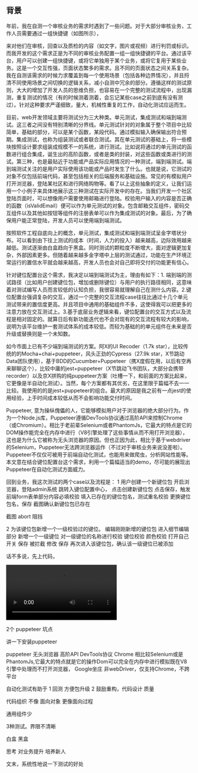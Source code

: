 ## 背景  
年前，我在自测一个审核业务的需求时遇到了一些问题。对于大部分审核业务，工作人员需要通过一组快捷键（如图所示），

来对他们在审核，回查以及质检的内容（如文字，图片或视频）进行判罚或标识。而我开发的这个需求正是为不同的审核业务配置一组一组快捷键的平台。通过该平台，用户可以创建一组快捷键，或将它单独用于某个业务，或将它复用于某些业务。这是一个交互性强，页面状态繁多的需求。且不同的页面状态之间关系复杂。我在自测该需求的时候力求覆盖到每一个使用场景（包括各种边界情况），并且捋清不同使用场景之间切换的逻辑关系，减小自测中冗余的部分。遵循这样的测试原则，大大的增加了开发人员的思维负担，也容易在一个完整的测试流程中，出现漏测，重复测试的情况（有的时候测着测着，会忘记某些case之前到底有没有测过）。针对这种要求严谨细致，量大，机械性重复的工作，自动化测试应运而生。

目前，web开发领域主要将测试分为三大种类。单元测试，集成测试和端到端测试。这三者之间没有特别清晰的分界线。单元测试针对的对象属于整个项目中比较简单，基础的部分，可以是某个函数，某段代码。通过模拟输入确保输出符合预期。集成测试，也称为组装测试或者联合测试。其在单元测试的基础上，将一些模块按照设计要求组装成规模不一的系统，进行测试。比如说将通过的单元测试的函数进行组合集成，诞生出的高阶函数，或者是类的封装，对这些函数或类进行的测试。第三种，也是最贴近于功能或产品实际应用情况的一种测试，端到端测试。端到端测试关注的是用户实际使用该功能或产品时发生了什么。也就是说，它测试的对象不仅包括前端代码，甚至包括相关的后端服务和基础设施。常见的有模拟用户打开浏览器，登陆某社区和进行网络购物等。看了以上这些抽象的定义，让我们运用一个小例子来具体地展示这三种测试在实际开发中的存在。当我们开发一个社区登陆页面时，可以想像用户需要使用邮箱进行登陆。校验用户输入的内容是否正确的函数（isValidEmail）便可以作为单元测试的对象。包含邮箱交互组件，密码交互组件以及其他如按钮等组件的注册表单可以作为集成测试的对象。最后，为了确保用户能正常登陆，开发人员可以使用端到端测试。

按照软件工程自底向上的概念，单元测试，集成测试和端到端测试呈金字塔状分布。可以看到由下往上测试的成本（时间，人力的投入）越来越高，边际效用越来越低。测试逐渐由白盒趋向于黑盒。同时测试的颗粒度不断增大，面对逻辑更加复杂，外部因素更多。但随着越来越多金字塔中上层的测试通过，功能在生产环境正常运行的置信水平就会越来越高，开发人员也会对自己即将交付的功能更有信心。

针对键位配置台这个需求，我决定以端到端测试为主，理由有如下：1. 端到端的测试路径（比如用户创建键位包，增加或删除键位）与用户的执行路径相同，这意味着对测试编写人员而言较低的认知负担，我很容易就理解自己在测什么内容。2.键位配置台强调复杂的交互，通过一个完整的交互流程case往往比通过十几个单元测试带来的置信度更高。并且项目中通用的基础组件不多，这使得我可以把更多的注意力放在交互测试上。3.基于底层业务逻辑来看，键位配置台的交互方式以及流程是相对固定的。就算日后有新功能迭代也不会对现有的交互流程有较大的影响，说明为该平台维护一套测试体系的成本较低。而较为基础的的单元组件在未来是否升级或替换则是一个未知数。

如今市面上已有不少端到端测试的方案。阿X的UI Recoder（1.7k star），比较传统的的Mocha+chai+puppeteer，风头正劲的Cypress（27.9k star，X节跳动Data团队使用），基于BDD的Cucumber+Puppeteer（携X度假在用，以后有空再来聊聊这个），比较中庸的jest+puppeteer（X节跳动飞书团队，大部分会携带recorder）以及京X拼购的纯puppeteer方案（吐槽一下，和前面的方案比起来，它更像是半自动化测试）。当然，每个方案都有其优劣，在这里限于篇幅不去一一比较。我使用的的是jest+puppeteer的组合。最大的原因是我之前有一点jest的使用经验，上手时间成本较低从而不会影响功能交付时间。

Puppeteer, 意为操纵傀儡的人，它能够模拟用户对于浏览器的绝大部分行为。作为一个Node.js库，Puppeteer遵循DevTools协议通过高阶API来控制Chrome（或Chromium）。相比于老前辈Selenium或者PhantomJs，它最大的特点是它的DOM操作能完全在内存中进行（V8引擎处理了这些事情从而不用打开浏览器），这也是为什么它被称为无头浏览器的原因。但也正因为此，相比于基于webdriver的Selenium，Puppeteer无法跨浏览器运作（不过对于审核业务来说没差啦）。Puppeteer不仅仅可被用于前端自动化测试，也能用来做爬虫，分析网站性能等。本文意在结合键位配置台这个需求，利用一个篇幅适当的demo，尽可能的展现出Puppeteer在自动化测试方面威力。

回到业务，我这次测试的两个case以及流程是：
1 用户创建一个新键位包
 开启浏览器，登陆admin系统
 跳转入键位配置中心，
 点击创建新键位包
 点击保存，触发前端form表单部分内容必填校验
 填入已存在的键位包名，测试重名校验
 更换键位包名，保存
 截图确认新键位包已存在
 
 截图
 abort 阻挡
 
2 为该键位包新增一个一级校验过的键位。
编辑刚刚新增的键位包
进入细节编辑部分
新增一个一级键位
对一级键位的名称进行校验
键位校验
颜色校验
打开自己开关
保存
被拦截
修改
保存
再次进入该键位包，确认该一级键位已被添加

话不多说，先上代码，


<video src="https://raw.yiyoushuo.com/VIDEO/snqx0614~1.mp4" controls="controls">
Your browser does not support the video tag.
</video>

2个 puppeteer 坑点



讲一下安装puppeteer

puppeteer 无头浏览器 高阶API DevTools协议 Chrome 相比较Selenium或是PhantomJs,它最大的特点就是它的操作Dom可以完全在内存中进行模拟既在V8引擎中处理而不打开浏览器， Google坐庄
非webDriver，仅支持Chrome，不跨平台

自动化测试有助于 1 回测 方便包升级 2 鼓励重构，代码设计 质量

代码组织 不像 面向对象 更像面向过程

通用组件少

3种测试。界限不清晰

白盒 黑盒

思考
对业务提升 培养新人

文末，系统性地说一下测试的好处

